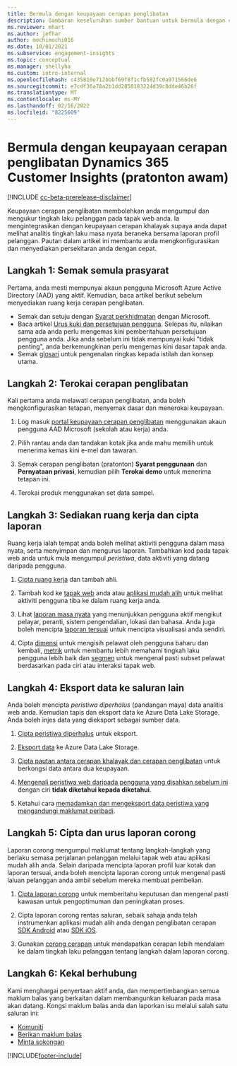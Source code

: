 ```yaml
---
title: Bermula dengan keupayaan cerapan penglibatan
description: Gambaran keseluruhan sumber bantuan untuk bermula dengan cepat.
ms.reviewer: mhart
ms.author: jefhar
author: mochimochi016
ms.date: 10/01/2021
ms.subservice: engagement-insights
ms.topic: conceptual
ms.manager: shellyha
ms.custom: intro-internal
ms.openlocfilehash: c435810e712bbbf69f8f1cfb582fc0a971566de6
ms.sourcegitcommit: e7cdf36a78a2b1dd2850183224d39c8dde46b26f
ms.translationtype: MT
ms.contentlocale: ms-MY
ms.lasthandoff: 02/16/2022
ms.locfileid: "8225609"
---
```

# <a name="get-started-with-dynamics-365-customer-insights-engagement-insights-capability-public-preview"></a>Bermula dengan keupayaan cerapan penglibatan Dynamics 365 Customer Insights (pratonton awam)

[!INCLUDE [cc-beta-prerelease-disclaimer](includes/cc-beta-prerelease-disclaimer.md)]

Keupayaan cerapan penglibatan membolehkan anda mengumpul dan mengukur tingkah laku pelanggan pada tapak web anda. Ia mengintegrasikan dengan keupayaan cerapan khalayak supaya anda dapat melihat analitis tingkah laku masa nyata beraneka bersama laporan profil pelanggan. Pautan dalam artikel ini membantu anda mengkonfigurasikan dan menyediakan persekitaran anda dengan cepat.

## <a name="step-1-review-prerequisites"></a>Langkah 1: Semak semula prasyarat

Pertama, anda mesti mempunyai akaun pengguna Microsoft Azure Active Directory (AAD) yang aktif. Kemudian, baca artikel berikut sebelum menyediakan ruang kerja cerapan penglibatan.

- Semak dan setuju dengan [Syarat perkhidmatan](terms-of-service.md) dengan Microsoft.  
- Baca artikel [Urus kuki dan persetujuan pengguna](user-consent-storage.md). Selepas itu, nilaikan sama ada anda perlu mengemas kini pemberitahuan persetujuan pengguna anda. Jika anda sebelum ini tidak mempunyai kuki "tidak penting", anda berkemungkinan perlu mengemas kini dasar tapak anda.
- Semak [glosari](glossary.md) untuk pengenalan ringkas kepada istilah dan konsep utama.

## <a name="step-2-explore-engagement-insights"></a>Langkah 2: Terokai cerapan penglibatan

Kali pertama anda melawati cerapan penglibatan, anda boleh mengkonfigurasikan tetapan, menyemak dasar dan menerokai keupayaan.

1. Log masuk [portal keupayaan cerapan penglibatan](https://home.ci.ai.dynamics.com/app/engagement-insights) menggunakan akaun pengguna AAD Microsoft (sekolah atau kerja) anda.

1. Pilih rantau anda dan tandakan kotak jika anda mahu memilih untuk menerima kemas kini e-mel dan tawaran.

1. Semak cerapan penglibatan (pratonton) **Syarat penggunaan** dan **Pernyataan privasi**, kemudian pilih **Terokai demo** untuk menerima tetapan ini.

1. Terokai produk menggunakan set data sampel.

##  <a name="step-3-set-up-a-workspace-and-create-reports"></a>Langkah 3: Sediakan ruang kerja dan cipta laporan

Ruang kerja ialah tempat anda boleh melihat aktiviti pengguna dalam masa nyata, serta menyimpan dan mengurus laporan. Tambahkan kod pada tapak web anda untuk mula mengumpul *peristiwa*, data aktiviti yang datang daripada pengguna.

1. [Cipta ruang kerja](create-workspace.md) dan tambah ahli.

1. Tambah kod ke [tapak web](instrument-website.md) anda atau [aplikasi mudah alih](developer-resources.md#capture-events-from-mobile-apps) untuk melihat aktiviti pengguna tiba ke dalam ruang kerja anda.

1. Lihat [laporan masa nyata](view-reports.md) yang menunjukkan pengguna aktif mengikut pelayar, peranti, sistem pengendalian, lokasi dan bahasa. Anda juga boleh mencipta [laporan tersuai](custom-reports.md) untuk mencipta visualisasi anda sendiri.

1. Cipta [dimensi](dimensions.md) untuk mengisih pelawat oleh pengguna baharu dan kembali, [metrik](metrics.md) untuk membantu lebih memahami tingkah laku pengguna lebih baik dan [segmen](segments.md) untuk mengenal pasti subset pelawat berdasarkan pada ciri atau interaksi tapak web.
    
## <a name="step-4-export-data-to-other-channels"></a>Langkah 4: Eksport data ke saluran lain

Anda boleh mencipta *peristiwa diperhalus* (pandangan maya) data analitis web anda. Kemudian tapis dan eksport data ke Azure Data Lake Storage. Anda boleh injes data yang dieksport sebagai sumber data.

1. [Cipta peristiwa diperhalus](refined-events.md) untuk eksport.

1. [Eksport data](export-events.md) ke Azure Data Lake Storage.

1. [Cipta pautan antara cerapan khalayak dan cerapan penglibatan](integrate-audience-insights-engagement-insights.md) untuk berkongsi data antara dua keupayaan.

1. [Mengenali peristiwa web daripada pengguna yang disahkan sebelum ini](unknown-to-known.md) dengan ciri **tidak diketahui kepada diketahui**.

1. Ketahui cara [memadamkan dan mengeksport data peristiwa yang mengandungi maklumat peribadi](delete-export-personal-data.md).

## <a name="step-5-create-and-manage-funnel-reports"></a>Langkah 5: Cipta dan urus laporan corong

Laporan corong mengumpul maklumat tentang langkah-langkah yang berlaku semasa perjalanan pelanggan melalui tapak web atau aplikasi mudah alih anda. Selain daripada mencipta laporan profil luar kotak dan laporan tersuai, anda boleh mencipta laporan corong untuk mengenal pasti laluan pelanggan anda ambil sebelum mereka membuat pembelian. 

1. [Cipta laporan corong](funnel-reports.md) untuk memberitahu keputusan dan mengenal pasti kawasan untuk pengoptimuman dan peningkatan proses.

1. Cipta laporan corong rentas saluran, sebaik sahaja anda telah instrumenkan aplikasi mudah alih anda dengan penglibatan cerapan [SDK Android](get-started-android.md) atau [SDK iOS](get-started-ios.md).

1. Gunakan [corong cerapan](funnel-reports.md#funnel-insights) untuk mendapatkan cerapan lebih mendalam ke dalam tingkah laku pelanggan tentang langkah dalam laporan corong.
 
## <a name="step-6-stay-connected"></a>Langkah 6: Kekal berhubung

Kami menghargai penyertaan aktif anda, dan mempertimbangkan semua maklum balas yang berkaitan dalam membangunkan keluaran pada masa akan datang. Kongsi maklum balas anda dan laporkan isu melalui salah satu saluran ini:
- [Komuniti](https://go.microsoft.com/fwlink/?linkid=2141648)
- [Berikan maklum balas](https://go.microsoft.com/fwlink/?linkid=2143222)
- [Minta sokongan](https://go.microsoft.com/fwlink/?linkid=2145734) 


[!INCLUDE[footer-include](../includes/footer-banner.md)]

